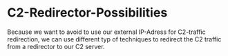 # C2-Redirector-Possibilities
Because we want to avoid to use our external IP-Adress for C2-traffic redirection, we can use different typ of techniques to redirect the C2 traffic from a redirector to our C2 server. 
